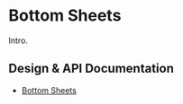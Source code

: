 <!--docs:
title: "Bottom Sheets"
layout: detail
section: components
iconId: bottom_sheet
path: /bottom-sheets/
-->

# Bottom Sheets

Intro.

## Design & API Documentation

<ul class="icon-list">
  <li class="icon-list-item icon-list-item--spec">
    <a href="https://material.io/guidelines/components/bottom-sheets.html">Bottom Sheets</a>
  </li>
</ul>
